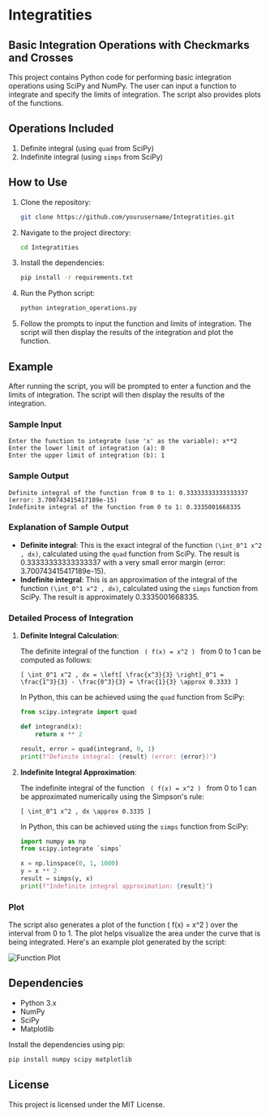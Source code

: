 # Integratities
## Basic Integration Operations with Checkmarks and Crosses

This project contains Python code for performing basic integration operations using SciPy and NumPy. The user can input a function to integrate and specify the limits of integration. The script also provides plots of the functions.

## Operations Included

1. Definite integral (using `quad` from SciPy)
2. Indefinite integral (using `simps` from SciPy)

## How to Use

1. Clone the repository:
    ```bash
    git clone https://github.com/yourusername/Integratities.git
    ```

2. Navigate to the project directory:
    ```bash
    cd Integratities
    ```

3. Install the dependencies:
    ```bash
    pip install -r requirements.txt
    ```

4. Run the Python script:
    ```bash
    python integration_operations.py
    ```

5. Follow the prompts to input the function and limits of integration. The script will then display the results of the integration and plot the function.

## Example

After running the script, you will be prompted to enter a function and the limits of integration. The script will then display the results of the integration.

### Sample Input
```
Enter the function to integrate (use 'x' as the variable): x**2
Enter the lower limit of integration (a): 0
Enter the upper limit of integration (b): 1
```

### Sample Output
```
Definite integral of the function from 0 to 1: 0.33333333333333337 (error: 3.700743415417189e-15)
Indefinite integral of the function from 0 to 1: 0.3335001668335
```



### Explanation of Sample Output

- **Definite integral**: This is the exact integral of the function <code>\(\int_0^1 x^2 \, dx\)</code>, calculated using the `quad` function from SciPy. The result is 0.33333333333333337 with a very small error margin (error: 3.700743415417189e-15).
- **Indefinite integral**: This is an approximation of the integral of the function <code>\(\int_0^1 x^2 \, dx\)</code>, calculated using the `simps` function from SciPy. The result is approximately 0.3335001668335.

### Detailed Process of Integration

1. **Definite Integral Calculation**:

   The definite integral of the function <code> \( f(x) = x^2 \) </code> from 0 to 1 can be computed as follows:

   <code>\[
   \int_0^1 x^2 \, dx = \left[ \frac{x^3}{3} \right]_0^1 = \frac{1^3}{3} - \frac{0^3}{3} = \frac{1}{3} \approx 0.3333
   \]</code>

   In Python, this can be achieved using the `quad` function from SciPy:

   ```python
   from scipy.integrate import quad

   def integrand(x):
       return x ** 2

   result, error = quad(integrand, 0, 1)
   print(f"Definite integral: {result} (error: {error})")
   ```

2. **Indefinite Integral Approximation**:

   The indefinite integral of the function <code> \( f(x) = x^2 \) </code> from 0 to 1 can be approximated numerically using the Simpson's rule:

   <code>\[
   \int_0^1 x^2 \, dx \approx 0.3335
   \]</code>

   In Python, this can be achieved using the `simps` function from SciPy:

   ```python
   import numpy as np
   from scipy.integrate `simps`

   x = np.linspace(0, 1, 1000)
   y = x ** 2
   result = simps(y, x)
   print(f"Indefinite integral approximation: {result}")
   ```


### Plot

The script also generates a plot of the function \( f(x) = x^2 \) over the interval from 0 to 1. The plot helps visualize the area under the curve that is being integrated. Here's an example plot generated by the script:

![Function Plot](example_plot.png)

## Dependencies

- Python 3.x
- NumPy
- SciPy
- Matplotlib

Install the dependencies using pip:
```bash
pip install numpy scipy matplotlib
```

## License

This project is licensed under the MIT License.
